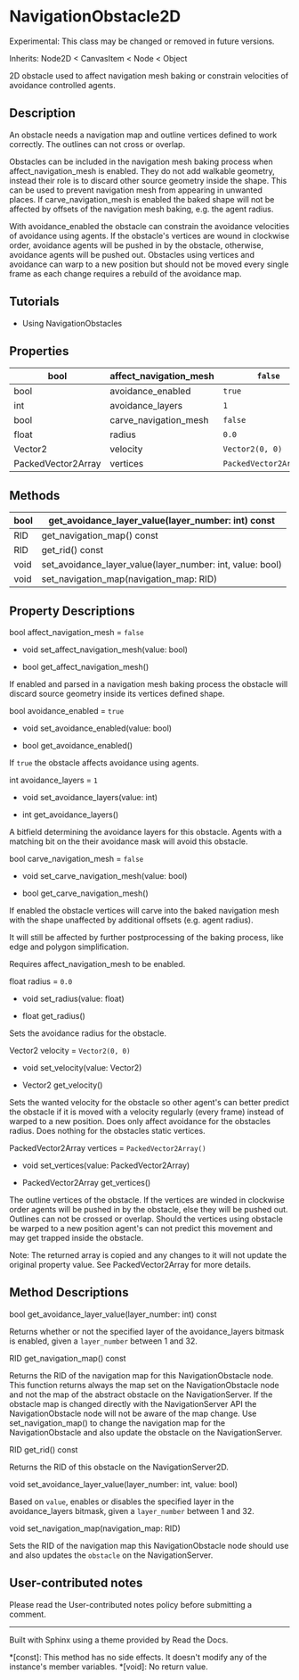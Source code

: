 # NavigationObstacle2D

Experimental: This class may be changed or removed in future versions.

Inherits: Node2D < CanvasItem < Node < Object

2D obstacle used to affect navigation mesh baking or constrain velocities of
avoidance controlled agents.

## Description

An obstacle needs a navigation map and outline vertices defined to work
correctly. The outlines can not cross or overlap.

Obstacles can be included in the navigation mesh baking process when
affect_navigation_mesh is enabled. They do not add walkable geometry, instead
their role is to discard other source geometry inside the shape. This can be
used to prevent navigation mesh from appearing in unwanted places. If
carve_navigation_mesh is enabled the baked shape will not be affected by
offsets of the navigation mesh baking, e.g. the agent radius.

With avoidance_enabled the obstacle can constrain the avoidance velocities of
avoidance using agents. If the obstacle's vertices are wound in clockwise
order, avoidance agents will be pushed in by the obstacle, otherwise,
avoidance agents will be pushed out. Obstacles using vertices and avoidance
can warp to a new position but should not be moved every single frame as each
change requires a rebuild of the avoidance map.

## Tutorials

  * Using NavigationObstacles

## Properties

bool | affect_navigation_mesh | `false`  
---|---|---  
bool | avoidance_enabled | `true`  
int | avoidance_layers | `1`  
bool | carve_navigation_mesh | `false`  
float | radius | `0.0`  
Vector2 | velocity | `Vector2(0, 0)`  
PackedVector2Array | vertices | `PackedVector2Array()`  
  
## Methods

bool | get_avoidance_layer_value(layer_number: int) const  
---|---  
RID | get_navigation_map() const  
RID | get_rid() const  
void | set_avoidance_layer_value(layer_number: int, value: bool)  
void | set_navigation_map(navigation_map: RID)  
  
## Property Descriptions

bool affect_navigation_mesh = `false`

  * void set_affect_navigation_mesh(value: bool)

  * bool get_affect_navigation_mesh()

If enabled and parsed in a navigation mesh baking process the obstacle will
discard source geometry inside its vertices defined shape.

bool avoidance_enabled = `true`

  * void set_avoidance_enabled(value: bool)

  * bool get_avoidance_enabled()

If `true` the obstacle affects avoidance using agents.

int avoidance_layers = `1`

  * void set_avoidance_layers(value: int)

  * int get_avoidance_layers()

A bitfield determining the avoidance layers for this obstacle. Agents with a
matching bit on the their avoidance mask will avoid this obstacle.

bool carve_navigation_mesh = `false`

  * void set_carve_navigation_mesh(value: bool)

  * bool get_carve_navigation_mesh()

If enabled the obstacle vertices will carve into the baked navigation mesh
with the shape unaffected by additional offsets (e.g. agent radius).

It will still be affected by further postprocessing of the baking process,
like edge and polygon simplification.

Requires affect_navigation_mesh to be enabled.

float radius = `0.0`

  * void set_radius(value: float)

  * float get_radius()

Sets the avoidance radius for the obstacle.

Vector2 velocity = `Vector2(0, 0)`

  * void set_velocity(value: Vector2)

  * Vector2 get_velocity()

Sets the wanted velocity for the obstacle so other agent's can better predict
the obstacle if it is moved with a velocity regularly (every frame) instead of
warped to a new position. Does only affect avoidance for the obstacles radius.
Does nothing for the obstacles static vertices.

PackedVector2Array vertices = `PackedVector2Array()`

  * void set_vertices(value: PackedVector2Array)

  * PackedVector2Array get_vertices()

The outline vertices of the obstacle. If the vertices are winded in clockwise
order agents will be pushed in by the obstacle, else they will be pushed out.
Outlines can not be crossed or overlap. Should the vertices using obstacle be
warped to a new position agent's can not predict this movement and may get
trapped inside the obstacle.

Note: The returned array is copied and any changes to it will not update the
original property value. See PackedVector2Array for more details.

## Method Descriptions

bool get_avoidance_layer_value(layer_number: int) const

Returns whether or not the specified layer of the avoidance_layers bitmask is
enabled, given a `layer_number` between 1 and 32.

RID get_navigation_map() const

Returns the RID of the navigation map for this NavigationObstacle node. This
function returns always the map set on the NavigationObstacle node and not the
map of the abstract obstacle on the NavigationServer. If the obstacle map is
changed directly with the NavigationServer API the NavigationObstacle node
will not be aware of the map change. Use set_navigation_map() to change the
navigation map for the NavigationObstacle and also update the obstacle on the
NavigationServer.

RID get_rid() const

Returns the RID of this obstacle on the NavigationServer2D.

void set_avoidance_layer_value(layer_number: int, value: bool)

Based on `value`, enables or disables the specified layer in the
avoidance_layers bitmask, given a `layer_number` between 1 and 32.

void set_navigation_map(navigation_map: RID)

Sets the RID of the navigation map this NavigationObstacle node should use and
also updates the `obstacle` on the NavigationServer.

## User-contributed notes

Please read the User-contributed notes policy before submitting a comment.

* * *

Built with Sphinx using a theme provided by Read the Docs.

  *[const]: This method has no side effects. It doesn't modify any of the instance's member variables.
  *[void]: No return value.

